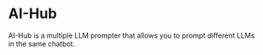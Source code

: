 # AI-Hub
AI-Hub is a multiple LLM prompter that allows you to prompt different LLMs in the same chatbot.

